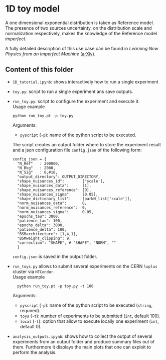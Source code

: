 # 1D toy model
A one dimensional exponential distribution is taken as Reference model.\
The presence of two sources uncertainty, on the distribution scale and normalization respectively, makes the  knowledge of the Reference model *imperfect*. 

A fully detailed description of this use case can be found in *Learning New Physics from an Imperfect Machine* ([arXiv](https://arxiv.org/abs/2111.13633)).
## Content of this folder
- `1D_tutorial.ipynb`: shows interactively how to run a single experiment
- `toy.py`: script to run a single experiment ans save outputs.
- `run_toy.py`: script to configure the experiment and execute it.\
  Usage example
  ```
  python run_toy.pt -p toy.py
  ```
  Arguments:
  - `pyscript` (`-p`): name of the python script to be executed.
 
  The script creates an output folder where to store the experiment result and a json configuration file `config.json` of the following form:
  ```
  config_json = {
    "N_Ref"   : 200000,
    "N_Bkg"   : 2000,
    "N_Sig"   : 0,#10,                                                                                                                                         
    "output_directory": OUTPUT_DIRECTORY,
    "shape_nuisances_id":        ['scale'],
    "shape_nuisances_data":      [1],                                                                                                                     
    "shape_nuisances_reference": [0],
    "shape_nuisances_sigma":     [0.05],
    "shape_dictionary_list":     [parNN_list['scale']],
    "norm_nuisances_data":       0,
    "norm_nuisances_reference":  0,
    "norm_nuisances_sigma":      0.05,
    "epochs_tau": 3000,
    "patience_tau": 100,
    "epochs_delta": 3000,
    "patience_delta": 100,
    "BSMarchitecture": [1,4,1],
    "BSMweight_clipping": 9,
    "correction": "SHAPE", # "SHAPE", "NORM", ""                                                                                                               
    }
  ```
  `config.json` is saved in the output folder.
  
- `run_toys.py` allows to submit several experiments on the CERN `lxplus` cluster via `HTCondor`.\
  Usage example
  ```
    python run_toy.pt -p toy.py -t 100
  ```
    Arguments:
  - `pyscript` (`-p`): name of the python script to be executed (`string`, required).
  - `toys` (`-t`): number of experiments to be submitted (`int`, default 100).
  - `local` (`-l`): option that allow to execute locally one experiment (`int`, default 0).
- `analysis_outputs.ipynb`: shows how to collect the output of several experiments from an output folder and produce summary files out of them. Furthermore it displays the main plots that one can exploit to perform the analysis.
